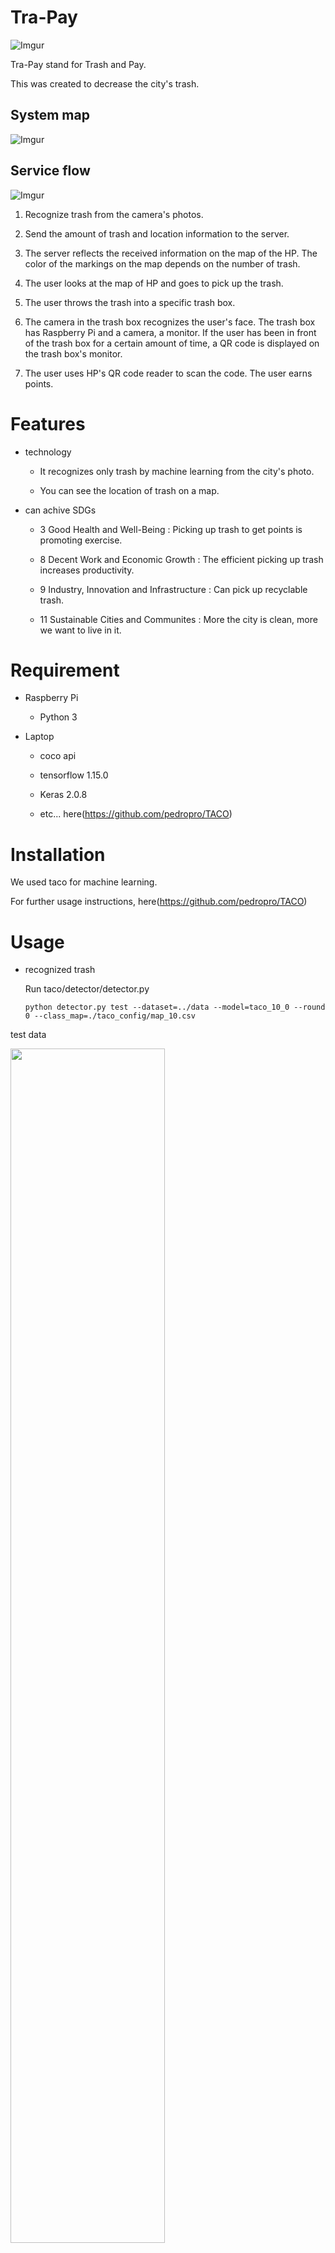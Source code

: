 # Tra-Pay

![Imgur](https://i.imgur.com/qgdVDv7.png)

Tra-Pay stand for Trash and Pay.

This was created to decrease the city's trash.

## System map
![Imgur](https://i.imgur.com/fIYSjKZ.png)

## Service flow

![Imgur](https://i.imgur.com/4FUHcw1.png)

1. Recognize trash from the camera's photos.

2. Send the amount of trash and location information to the server.
3. The server reflects the received information on the map of the HP. The color of the markings on the map depends on the number of trash.
4. The user looks at the map of HP and goes to pick up the trash.
5. The user throws the trash into a specific trash box.
6. The camera in the trash box recognizes the user's face. The trash box has Raspberry Pi and a camera, a monitor. If the user has been in front of the trash box for a certain amount of time, a QR code is displayed on the trash box's monitor.
7. The user uses HP's QR code reader to scan the code. The user earns points.

# Features

* technology
     - It recognizes only trash by machine learning from the city's photo.

     - You can see the location of trash on a map.

* can achive SDGs
    * 3  Good Health and Well-Being : Picking up trash to get points is promoting exercise.

    * 8  Decent Work and Economic Growth : The efficient picking up trash increases productivity.
    * 9  Industry, Innovation and Infrastructure : Can pick up recyclable trash.
    * 11 Sustainable Cities and Communites : More the city is clean, more we want to live in it.

# Requirement

* Raspberry Pi
     - Python 3

* Laptop
     - coco api

     - tensorflow 1.15.0

     - Keras 2.0.8
    
     - etc... here(https://github.com/pedropro/TACO)

# Installation

We used taco for machine learning.

For further usage instructions, here(https://github.com/pedropro/TACO)

# Usage

* recognized trash

    Run taco/detector/detector.py
    
      python detector.py test --dataset=../data --model=taco_10_0 --round 0 --class_map=./taco_config/map_10.csv

test data

<img src="https://i.imgur.com/EiguLhL.jpg" width=70%>

prediction data

<img src="https://i.imgur.com/wN7keKo.png" width=100%>

* Home Page

      URL : http://18.183.98.217/mypage.html?

* QR Code Reader

      URL : https://ist.ksc.kwansei.ac.jp/miwa/miwaLab/wwlc/garbage-map_demo(html2)/providingpoints.html

trash map
![Imgur](https://i.imgur.com/inM2dWd.jpg)

* Face recognition(on Raspberry Pi)

          1. Run video.py
          2. Run kaoninshiki.py

![Imgur](https://i.imgur.com/iPjKjNt.jpg)

# Demo movie

Coming soon...

# Author

* Miwa Hiroyoshi
* Liao Sichao
* Ozaki Nanami
* Saito Masato
* Nishikawa Takahiro

Kwansei Gakuin Univercity Department of Informatics, School of Science and Technology Miwa Lab.(https://ist.ksc.kwansei.ac.jp/miwa/miwaLab/)

# License
Taco(https://github.com/pedropro/TACO)

